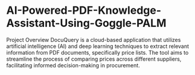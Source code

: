 # AI-Powered-PDF-Knowledge-Assistant-Using-Goggle-PALM
Project Overview  DocuQuery is a cloud-based application that utilizes artificial intelligence (AI) and deep learning techniques to extract relevant information from PDF documents, specifically price lists. The tool aims to streamline the process of comparing prices across different suppliers, facilitating informed decision-making in procurement.  

